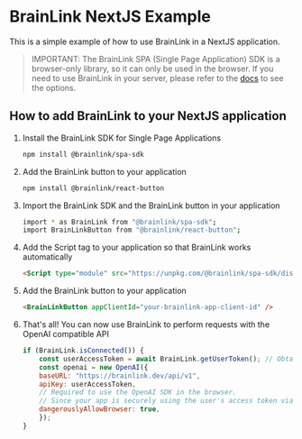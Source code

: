 # BrainLink NextJS Example

This is a simple example of how to use BrainLink in a NextJS application.

> IMPORTANT: The BrainLink SPA (Single Page Application) SDK is a browser-only library, so it can only be used in the browser. If you need to use BrainLink in your server, please refer to the [docs](https://brainlink.dev/docs) to see the options.

## How to add BrainLink to your NextJS application

1. Install the BrainLink SDK for Single Page Applications

    ```bash
    npm install @brainlink/spa-sdk
    ```

2. Add the BrainLink button to your application

    ```bash
    npm install @brainlink/react-button
    ```

3. Import the BrainLink SDK and the BrainLink button in your application

    ```bash
    import * as BrainLink from "@brainlink/spa-sdk";
    import BrainLinkButton from "@brainlink/react-button";
    ```

4. Add the Script tag to your application so that BrainLink works automatically

    ```html
    <Script type="module" src="https://unpkg.com/@brainlink/spa-sdk/dist/brainlink.js" crossOrigin="anonymous" />
    ```

5. Add the BrainLink button to your application

    ```html
    <BrainLinkButton appClientId="your-brainlink-app-client-id" />
    ```

6. That's all! You can now use BrainLink to perform requests with the OpenAI compatible API

    ```javascript
    if (BrainLink.isConnected()) {
        const userAccessToken = await BrainLink.getUserToken(); // Obtain the user's access token
        const openai = new OpenAI({
        baseURL: "https://brainlink.dev/api/v1",
        apiKey: userAccessToken,
        // Required to use the OpenAI SDK in the browser.
        // Since your app is securely using the user's access token via BrainLink, it's totally safe to use the SDK on the browser.
        dangerouslyAllowBrowser: true,
        });
    }
    ```
